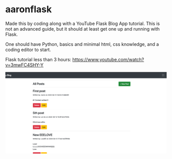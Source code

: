# aaronflask

Made this by coding along with a YouTube Flask Blog App tutorial. This is not an advanced guide,
but it should at least get one up and running with Flask. 

One should have Python, basics and minimal html, css knowledge, and a coding editor to start.

Flask tutorial less than 3 hours:
https://www.youtube.com/watch?v=3mwFC4SHY-Y

![Flask Blog App](https://github.com/palden/aaronflask/blob/master/flask_blog.jpg)
